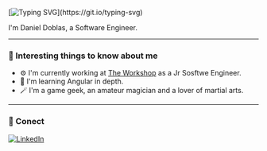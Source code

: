 [![Typing SVG](https://readme-typing-svg.herokuapp.com?font=Fira+Code&pause=1000&width=435&lines=Hello+there!+It's+been+a+while!)](https://git.io/typing-svg)

I'm Daniel Doblas, a Software Engineer.

---

### 👀 Interesting things to know about me
  - ⚙️ I'm currently working at <a href='https://theworkshop.com/es/'>The Workshop</a> as a Jr Sosftwe Engineer.
  - 📕 I'm learning Angular in depth.
  - 🪄 I'm a game geek, an amateur magician and a lover of martial arts.

---

### 🤝 Conect
[![LinkedIn](https://img.shields.io/badge/LinkedIn-0077B5?style=for-the-badge&logo=linkedin&logoColor=white)](https://www.linkedin.com/in/daniel-doblas-jimenez/)
